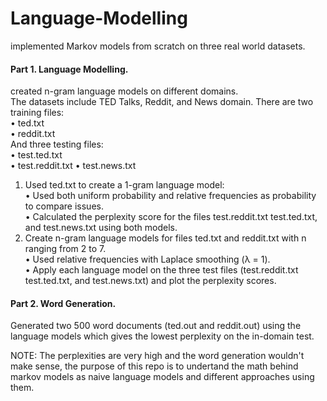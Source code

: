 # Language-Modelling
implemented Markov models from scratch on three real world datasets.  

#### Part 1. Language Modelling.  
created n-gram language models on different domains.  
The datasets include TED Talks, Reddit, and News domain. There are two training files:  
• ted.txt  
• reddit.txt  
And three testing files:  
• test.ted.txt  
• test.reddit.txt • test.news.txt  
  
1. Used ted.txt to create a 1-gram language model:  
   • Used both uniform probability and relative frequencies as probability to compare issues.  
   • Calculated the perplexity score for the files test.reddit.txt test.ted.txt, and test.news.txt using both models.  
2. Create n-gram language models for files ted.txt and reddit.txt with n ranging from 2 to 7.  
   • Used relative frequencies with Laplace smoothing (λ = 1).  
   • Apply each language model on the three test files (test.reddit.txt test.ted.txt, and test.news.txt) and plot the perplexity scores.
  
#### Part 2. Word Generation.  
Generated two 500 word documents (ted.out and reddit.out) using the language models which gives the lowest perplexity on the in-domain test.  

NOTE: The perplexities are very high and the word generation wouldn't make sense, the purpose of this repo is to undertand the math behind markov models as naive language models and different approaches using them.
